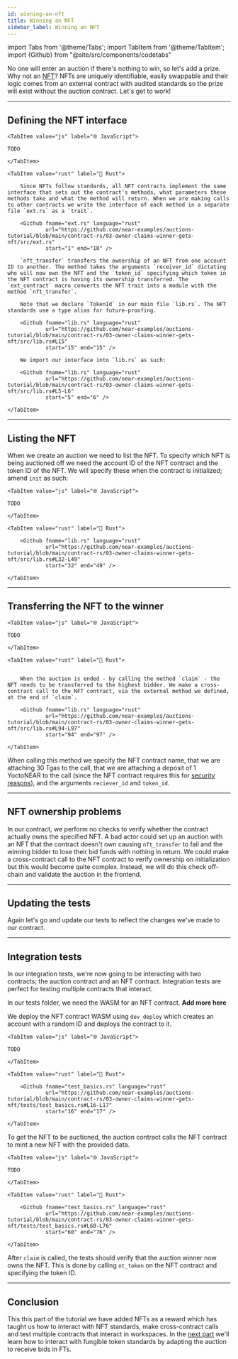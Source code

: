 ```yaml
---
id: winning-an-nft
title: Winning an NFT
sidebar_label: Winning an NFT
---
```


import Tabs from '@theme/Tabs';
import TabItem from '@theme/TabItem';
import {Github} from "@site/src/components/codetabs"

No one will enter an auction if there's nothing to win, so let's add a prize. Why not an [NFT](../../2.build/5.primitives/nft.md)? NFTs are uniquely identifiable, easily swappable and their logic comes from an external contract with audited standards so the prize will exist without the auction contract. Let's get to work!

---

## Defining the NFT interface


<Tabs groupId="code-tabs">

    <TabItem value="js" label="🌐 JavaScript">

    TODO

    </TabItem>

    <TabItem value="rust" label="🦀 Rust">

        Since NFTs follow standards, all NFT contracts implement the same interface that sets out the contract's methods, what parameters these methods take and what the method will return. When we are making calls to other contracts we write the interface of each method in a separate file `ext.rs` as a `trait`. 

        <Github fname="ext.rs" language="rust"
                url="https://github.com/near-examples/auctions-tutorial/blob/main/contract-rs/03-owner-claims-winner-gets-nft/src/ext.rs"
                start="1" end="10" />

        `nft_transfer` transfers the ownership of an NFT from one account ID to another. The method takes the arguments `receiver_id` dictating who will now own the NFT and the `token_id` specifying which token in the NFT contract is having its ownership transferred. The `ext_contract` macro converts the NFT trait into a module with the method `nft_transfer`.

        Note that we declare `TokenId` in our main file `lib.rs`. The NFT standards use a type alias for future-proofing.

        <Github fname="lib.rs" language="rust"
                url="https://github.com/near-examples/auctions-tutorial/blob/main/contract-rs/03-owner-claims-winner-gets-nft/src/lib.rs#L15"
                start="15" end="15" />

        We import our interface into `lib.rs` as such:
        
        <Github fname="lib.rs" language="rust"
                url="https://github.com/near-examples/auctions-tutorial/blob/main/contract-rs/03-owner-claims-winner-gets-nft/src/lib.rs#L5-L6"
                start="5" end="6" />

    </TabItem>

</Tabs>

---

## Listing the NFT

When we create an auction we need to list the NFT. To specify which NFT is being auctioned off we need the account ID of the NFT contract and the token ID of the NFT. We will specify these when the contract is initialized; amend `init` as such:  


<Tabs groupId="code-tabs">

    <TabItem value="js" label="🌐 JavaScript">

    TODO

    </TabItem>

    <TabItem value="rust" label="🦀 Rust">

        <Github fname="lib.rs" language="rust"
                url="https://github.com/near-examples/auctions-tutorial/blob/main/contract-rs/03-owner-claims-winner-gets-nft/src/lib.rs#L32-L49"
                start="32" end="49" />

    </TabItem>

</Tabs>

---

## Transferring the NFT to the winner

<Tabs groupId="code-tabs">

    <TabItem value="js" label="🌐 JavaScript">

    TODO

    </TabItem>

    <TabItem value="rust" label="🦀 Rust">

        
        When the auction is ended - by calling the method `claim` - the NFT needs to be transferred to the highest bidder. We make a cross-contract call to the NFT contract, via the external method we defined, at the end of `claim`.

        <Github fname="lib.rs" language="rust"
                url="https://github.com/near-examples/auctions-tutorial/blob/main/contract-rs/03-owner-claims-winner-gets-nft/src/lib.rs#L94-L97"
                start="94" end="97" />

    </TabItem>

</Tabs>

When calling this method we specify the NFT contract name, that we are attaching 30 Tgas to the call, that we are attaching a deposit of 1 YoctoNEAR to the call (since the NFT contract requires this for [security reasons](../../2.build/2.smart-contracts/security/one_yocto.md)), and the arguments `reciever_id` and `token_id`.

---

## NFT ownership problems

In our contract, we perform no checks to verify whether the contract actually owns the specified NFT. A bad actor could set up an auction with an NFT that the contract doesn't own causing `nft_transfer` to fail and the winning bidder to lose their bid funds with nothing in return. We could make a cross-contract call to the NFT contract to verify ownership on initialization but this would become quite complex. Instead, we will do this check off-chain and validate the auction in the frontend. 

---

## Updating the tests

Again let's go and update our tests to reflect the changes we've made to our contract.

---


## Integration tests

In our integration tests, we're now going to be interacting with two contracts; the auction contract and an NFT contract. Integration tests are perfect for testing multiple contracts that interact.

In our tests folder, we need the WASM for an NFT contract. **Add more here**

We deploy the NFT contract WASM using `dev_deploy` which creates an account with a random ID and deploys the contract to it.

<Tabs groupId="code-tabs">

    <TabItem value="js" label="🌐 JavaScript">

    TODO

    </TabItem>

    <TabItem value="rust" label="🦀 Rust">

        <Github fname="test_basics.rs" language="rust"
                url="https://github.com/near-examples/auctions-tutorial/blob/main/contract-rs/03-owner-claims-winner-gets-nft/tests/test_basics.rs#L16-L17"
                start="16" end="17" />

    </TabItem>

</Tabs>

To get the NFT to be auctioned, the auction contract calls the NFT contract to mint a new NFT with the provided data.  

<Tabs groupId="code-tabs">

    <TabItem value="js" label="🌐 JavaScript">

    TODO

    </TabItem>

    <TabItem value="rust" label="🦀 Rust">

        <Github fname="test_basics.rs" language="rust"
                url="https://github.com/near-examples/auctions-tutorial/blob/main/contract-rs/03-owner-claims-winner-gets-nft/tests/test_basics.rs#L60-L76"
                start="60" end="76" />

    </TabItem>

</Tabs>

After `claim` is called, the tests should verify that the auction winner now owns the NFT. This is done by calling `nt_token` on the NFT contract and specifying the token ID.

---

## Conclusion 

This this part of the tutorial we have added NFTs as a reward which has taught us how to interact with NFT standards, make cross-contract calls and test multiple contracts that interact in workspaces. In the [next part](./4-ft.md) we'll learn how to interact with fungible token standards by adapting the auction to receive bids in FTs.   


